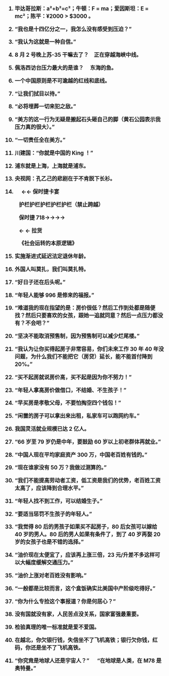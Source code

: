 <big><strong>

1. 毕达哥拉斯：a²+b²=c²；牛顿：F = ma；爱因斯坦：E = mc²；陈平：¥2000 > \$3000 。

2. “我也是十四亿分之一，我怎么没有感受到压迫？”

3. “我认为这就是一种自信。”

4. 8 月 2 号晚上苏-35 干嘛去了？&emsp;正在穿越海峡中线。

5. 佩洛西访台压力最大的是谁？&emsp; 东海的鱼。

6. 一个中国原则是不可逾越的红线和底线。

7. “让我们拭目以待。”

8. “必将埋葬一切来犯之敌。”

9. “美方的这一行为无疑是搬起石头砸自己的脚（黄石公园表示我压力真的很大）。”

10. “一切责任全在美方。”

11. 川建国：“你就是中国的 King ！”

12. 浦东就是上海，上海就是浦东。

13. 央视网：孔乙己的悲剧在于不肯脱下长衫。

14. &emsp; ←← 保时捷卡宴

&emsp; &emsp; 护栏护栏护栏护栏护栏（禁止跨越）

&emsp; &emsp; 保时捷 718→→→→

&emsp; &emsp; ← ← 拉货

&emsp; &emsp; 《社会运转的本原逻辑》

15. 实施渐进式延迟法定退休年龄。

16. 外国人叫莫扎，我们叫莫扎特。

17. “好日子还在后头呢。”

18. “年轻人能够 996 是修来的福报。”

19. “难道我的现在指望的是：房价很低？然后工作到处都是随便找？然后只要喜欢的女孩，跟她一追就同意？然后一点压力都没有？不会吧？”

20. “坚决不能取消预售制，因为预售制可以减少烂尾楼。”

21. “我认为让你买得起房子非常容易，你们未来工作 30 年 40 年没问题，为什么我们不能把它（房贷）延长，能不能首付降到 20%。”

22. “买不起房就说房价高，买不起是因为你不努力！”

23. “年轻人拿高房价做借口，不结婚、不生孩子！”

24. “早买房是孝敬父母，不要怕掏空四个钱包！”

25. “闲置的房子可以拿出来出租，私家车可以跑网约车。”

26. 我国灵活就业规模已达 2 亿人。

27. “66 岁至 79 岁仍是中年，要鼓励 60 岁以上初老群体再就业。”

28. “中国人现在平均家庭资产 300 万，中国老百姓有钱的。”

29. “现在谁家没有 50 万？我做过测算的。”

30. “我们不能提高劳动者工资，低工资是我们的优势，老百姓工资太高了，应该降到合理水平。”

31. “年轻人找不到工作，可以结婚生子。”

32. “要适当惩罚不生孩子的年轻人。”

33. “我觉得 80 后的男孩子如果买不起房子，80 后女孩可以嫁给 40 岁的男人。80 后的男人如果有条件了，到了 40 岁再娶 20 岁的女孩子也是不错的选择。”

34. “油价现在太便宜了，应该再上涨三倍，23 元/升差不多这样可以大幅度缓解交通压力。”

35. “油价上涨对老百姓没有影响。”

36. “一般都是比较而言，这个盒饭确实比美国中产阶级吃得好。”

37. “你为什么专捡这个事报道？你是何居心？”

38. 没有国就没有家，人民苦点没关系，国家富强最重要。

39. 检验真理的唯一标准就是爱不爱国。

40. 在越北，你欠银行钱，失信坐不了飞机高铁；银行欠你钱，红码，你还是坐不了飞机高铁。

41. “你究竟是地球人还是宇宙人？” &emsp; “在地球是人类，在 M78 是奥特曼。”
